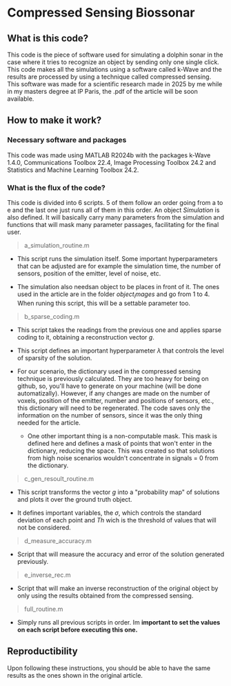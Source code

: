 # Compressed Sensing Biossonar

## What is this code?

This code is the piece of software used for simulating a dolphin sonar in the case where it tries to recognize 
an object by sending only one single click. This code makes all the simulations using a software called k-Wave
and the results are processed by using a technique called compressed sensing. This software was made for a scientific
research made in 2025 by me while in my masters degree at IP Paris, the .pdf of the article will be soon available.

## How to make it work?

### Necessary software and packages
This code was made using MATLAB R2024b with the packages k-Wave 1.4.0, Communications Toolbox 22.4, Image Processing
Toolbox 24.2 and Statistics and Machine Learning Toolbox 24.2.

### What is the flux of the code?

This code is divided into 6 scripts. 5 of them follow an order going from a to e and the last one just runs all of 
them in this order. An object $Simulation$ is also defined. It will basically carry many parameters from the simulation
and functions that will mask many parameter passages, facilitating for the final user.

>a_simulation_routine.m

- This script runs the simulation itself. Some important hyperparameters that can be adjusted are for example the
simulation time, the number of sensors, position of the emitter, level of noise, etc.

- The simulation also needsan object to be places in front of it. The ones used in the article are in the folder 
$object_images$ and go from 1 to 4. When runing this script, this will be a settable parameter too.

>b_sparse_coding.m

- This script takes the readings from the previous one and applies sparse coding to it, obtaining a reconstruction
vector $g$.

- This script defines an important hyperparameter $\lambda$ that controls the level of sparsity of the solution.

- For our scenario, the dictionary used in the compressed sensing technique is previously calculated. They are
  too heavy for being on github, so, you'll have to generate on your machine (will be done automatizally).
  However, if any changes are made on the number of voxels, position of the emitter, number and positions of sensors, etc.,
  this dictionary will need to be regenerated. The code saves only the information on the number of sensors, since
  it was the only thing needed for the article.

  - One other important thing is a non-computable mask. This mask is defined here and defines a mask of points that
    won't enter in the dictionary, reducing the space. This was created so that solutions from high noise scenarios
    wouldn't concentrate in signals = 0 from the dictionary.

>c_gen_resoult_routine.m

- This script transforms the vector $g$ into a "probability map" of solutions and plots it over the ground truth object.

- It defines important variables, the $\sigma$, which controls the standard deviation of each point and $Th$ wich is the
  threshold of values that will not be considered. 

>d_measure_accuracy.m

- Script that will measure the accuracy and error of the solution generated previously.

>e_inverse_rec.m

- Script that will make an inverse reconstruction of the original object by only using the results obtained from the
  compressed sensing.

>full_routine.m

- Simply runs all previous scripts in order. Im **important to set the values on each script before executing this one.**


## Reproductibility

Upon following these instructions, you should be able to have the same results as the ones shown in the original article.

